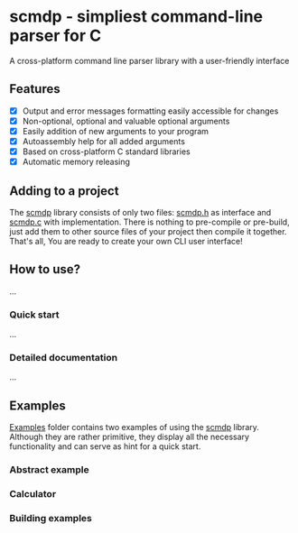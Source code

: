 # scmdp - simpliest command-line parser for C
A cross-platform command line parser library with a user-friendly interface

## Features
- [x] Output and error messages formatting easily accessible for changes
- [x] Non-optional, optional and valuable optional arguments 
- [x] Easily addition of new arguments to your program
- [x] Autoassembly help for all added arguments
- [x] Based on cross-platform C standard libraries
- [x] Automatic memory releasing

## Adding to a project
The [scmdp](https://github.com/drxvmrz/scmdp) library consists of only two files: [scmdp.h](https://github.com/drxvmrz/scmdp/tree/main/inc) as interface and [scmdp.с](https://github.com/drxvmrz/scmdp/tree/main/src) with implementation. There is nothing to pre-compile or pre-build, just add them to other source files of your project then compile it together. That's all, You are ready to create your own CLI user interface!

## How to use?
...
### Quick start
...
### Detailed documentation
...

## Examples
[Examples](https://github.com/drxvmrz/scmdp/tree/main/examples) folder contains two examples of using the [scmdp](https://github.com/drxvmrz/scmdp) library. Although they are rather primitive, they display all the necessary functionality and can serve as hint for a quick start.

### Abstract example

### Calculator

### Building examples
